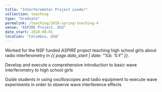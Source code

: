 ```yaml
---
title: "Interferometer Project Leader"
collection: teaching
type: "Graduate"
permalink: /teaching/2018-spring-teaching-4
venue: "ASPIRE Project, OSU"
date_start: 2018-08-01
location: "Columbus, USA"
---
```


Worked for the NSF funded _ASPIRE_ project teaching high school girls about radio interferometry in _{{ page.date_start | date: "%b. %Y" }}_.

Develop and execute a comprehensive introduction to basic wave interferometry to high school girls

Guide students in using oscilloscopes and radio equipment to execute wave experiments in order to observe
wave interference effects
